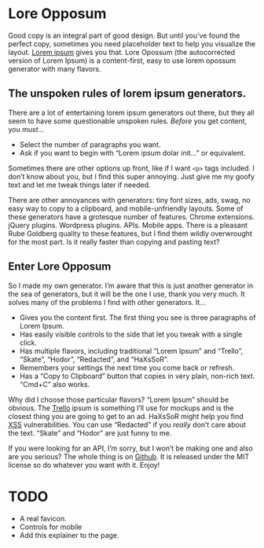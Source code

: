 # Lore Opposum

Good copy is an integral part of good design. But until you’ve found the perfect copy, sometimes you need placeholder text to help you visualize the layout. [Lorem ipsum](http://en.wikipedia.org/wiki/Lorem_ipsum) gives you that. Lore Opossum (the autocorrected version of Lorem Ipsum) is a content-first, easy to use lorem opossum generator with many flavors.

## The unspoken rules of lorem ipsum generators.

There are a lot of entertaining lorem ipsum generators out there, but they all seem to have some questionable unspoken rules. _Before_ you get content, you _must_…

- Select the number of paragraphs you want.
- Ask if you want to begin with “Lorem ipsum dolar init…” or equivalent.

Sometimes there are other options up front, like if I want `<p>` tags included. I don’t know about you, but I find this super annoying. Just give me my goofy text and let me tweak things later if needed.

There are other annoyances with generators: tiny font sizes, ads, swag, no easy way to copy to a clipboard, and mobile-unfriendly layouts. Some of these generators have a grotesque number of features. Chrome extensions. jQuery plugins. Wordpress plugins. APIs. Mobile apps. There is a pleasant Rube Goldberg quality to these features, but I find them wildly overwrought for the most part. Is it really faster than copying and pasting text?

## Enter Lore Opposum

So I made my own generator. I’m aware that this is just another generator in the sea of generators, but it will be the one I use, thank you very much. It solves many of the problems I find with other generators. It…

- Gives you the content first. The first thing you see is three paragraphs of Lorem Ipsum.
- Has easily visible controls to the side that let you tweak with a single click.
- Has multiple flavors, including traditional “Lorem Ipsum” and “Trello”, “Skate”, “Hodor”, “Redacted”, and “HaXsSoR”.
- Remembers your settings the next time you come back or refresh.
- Has a “Copy to Clipboard” button that copies in very plain, non-rich text. “Cmd+C” also works.

Why did I choose those particular flavors? “Lorem Ipsum” should be obvious. The [Trello](https://trello.com) ipsum is something I’ll use for mockups and is the closest thing you are going to get to an ad. HaXsSoR might help you find [XSS](http://en.wikipedia.org/wiki/Cross-site_scripting) vulnerabilities. You can use “Redacted” if you _really_ don’t care about the text. “Skate” and “Hodor” are just funny to me.

If you were looking for an API, I’m sorry, but I won’t be making one and also are you serious? The whole thing is on [Github](https://github.com/bobbygrace/lore-opossum). It is released under the MIT license so do whatever you want with it. Enjoy!

# TODO

- A real favicon.
- Controls for mobile
- Add this explainer to the page.
